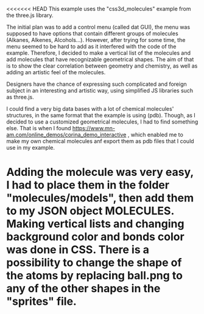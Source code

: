 <<<<<<< HEAD
This example uses the "css3d_molecules" example from the three.js library.

The initial plan was to add a control menu (called dat GUI), the menu was supposed to have options that contain different groups of molecules (Alkanes, Alkenes, Alcohols...). However, after trying for some time, the menu seemed to be hard to add as it interfered with the code of the example. Therefore, I decided to make a vertical list of the molecules and add molecules that have recognizable geometrical shapes. The aim of that is to show the clear correlation between geometry and chemistry, as well as adding an artistic feel of the molecules. 

Designers have the chance of expressing such complicated and foreign subject in an interesting and artistic way, using simplified JS libraries such as three.js.

I could find a very big data bases with a lot of chemical molecules' structures, in the same format that the example is using (pdb). Though, as I decided to use a customized geometrical molecules, I had to find something else. That is when I found https://www.mn-am.com/online_demos/corina_demo_interactive , which enabled me to make my own chemical molecules anf export them as pdb files that I could use in my example. 

Adding the molecule was very easy, I had to place them in the folder "molecules/models", then add them to my JSON object MOLECULES. Making vertical lists and changing background color and bonds color was done in CSS. There is a possibility to change the shape of the atoms by replacing ball.png to any of the other shapes in the "sprites" file.
=======


